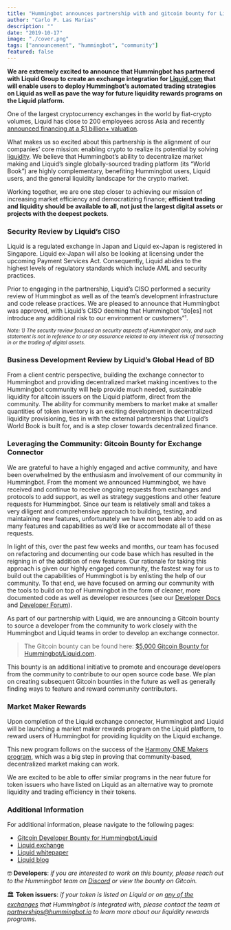 ```yaml
---
title: "Hummingbot announces partnership with and gitcoin bounty for Liquid.com"
author: "Carlo P. Las Marias"
description: ""
date: "2019-10-17"
image: "./cover.png"
tags: ["announcement", "hummingbot", "community"]
featured: false
---
```


**We are extremely excited to announce that Hummingbot has partnered with Liquid Group to create an exchange integration for [Liquid.com](https://www.liquid.com/) that will enable users to deploy Hummingbot’s automated trading strategies on Liquid as well as pave the way for future liquidity rewards programs on the Liquid platform.**

One of the largest cryptocurrency exchanges in the world by fiat-crypto volumes, Liquid has close to 200 employees across Asia and recently [announced financing at a $1 billion+ valuation](https://techcrunch.com/2019/04/03/liquid-series-c-1-billion-bitmain-idg/). 

What makes us so excited about this partnership is the alignment of our companies’ core mission: enabling crypto to realize its potential by solving [liquidity](https://hummingbot.io/blog/2019-01-thin-crust-of-liquidity/).  We believe that Hummingbot’s ability to decentralize market making and Liquid’s single globally-sourced trading platform (its “World Book”) are highly complementary, benefiting Hummingbot users, Liquid users, and the general liquidity landscape for the crypto market.

Working together, we are one step closer to achieving our mission of increasing market efficiency and democratizing finance; **efficient trading and liquidity should be available to all, not just the largest digital assets or projects with the deepest pockets**.

### Security Review by Liquid’s CISO

Liquid is a regulated exchange in Japan and Liquid ex-Japan is registered in Singapore. Liquid ex-Japan will also be looking at licensing under the upcoming Payment Services Act. Consequently, Liquid abides to the highest levels of regulatory standards which include AML and security practices.

Prior to engaging in the partnership, Liquid’s CISO performed a security review of Hummingbot as well as of the team’s development infrastructure and code release practices.  We are pleased to announce that Hummingbot was approved, with Liquid’s CISO deeming that Hummingbot “do[es] not introduce any additional risk to our environment or customers”¹.

<small><i>Note: 1) The security review focused on security aspects of Hummingbot only, and such statement is not in reference to or any assurance related to any inherent risk of transacting in or the trading of digital assets.</i></small>

### Business Development Review by Liquid’s Global Head of BD

From a client centric perspective, building the exchange connector to Hummingbot and providing decentralized market making incentives to the Hummingbot community will help provide much needed, sustainable liquidity for altcoin issuers on the Liquid platform, direct from the community. The ability for community members to market make at smaller quantities of token inventory is an exciting development in decentralized liquidity provisioning, ties in with the external partnerships that Liquid’s World Book is built for, and is a step closer towards decentralized finance.

### Leveraging the Community: Gitcoin Bounty for Exchange Connector

We are grateful to have a highly engaged and active community, and have been overwhelmed by the enthusiasm and involvement of our community in Hummingbot.  From the moment we announced Hummingbot, we have received and continue to receive ongoing requests from exchanges and protocols to add support, as well as strategy suggestions and other feature requests for Hummingbot.  Since our team is relatively small and takes a very diligent and comprehensive approach to building, testing, and maintaining new features, unfortunately we have not been able to add on as many features and capabilities as we’d like or accommodate all of these requests.

In light of this, over the past few weeks and months, our team has focused on refactoring and documenting our code base which has resulted in the reigning in of the addition of new features.  Our rationale for taking this approach is given our highly engaged community, the fastest way for us to build out the capabilities of Hummingbot is by enlisting the help of our community. To that end, we have focused on arming our community with the tools to build on top of Hummingbot in the form of cleaner, more documented code as well as developer resources (see our [Developer Docs](https://docs.hummingbot.io/developer/overview/) and [Developer Forum](https://forum.hummingbot.io)).

As part of our partnership with Liquid, we are announcing a Gitcoin bounty to source a developer from the community to work closely with the Hummingbot and Liquid teams in order to develop an exchange connector.

> The Gitcoin bounty can be found here: [$5,000 Gitcoin Bounty for Hummingbot/Liquid.com](https://gitcoin.co/issue/CoinAlpha/hummingbot/909/3556).

This bounty is an additional initiative to promote and encourage developers from the community to contribute to our open source code base.  We plan on creating subsequent Gitcoin bounties in the future as well as generally finding ways to feature and reward community contributors.

### Market Maker Rewards

Upon completion of the Liquid exchange connector, Hummingbot and Liquid will be launching a market maker rewards program on the Liquid platform, to reward users of Hummingbot for providing liquidity on the Liquid exchange.

This new program follows on the success of the [Harmony ONE Makers program](https://hummingbot.io/liquidity-mining/harmony/), which was a big step in proving that community-based, decentralized market making can work.

We are excited to be able to offer similar programs in the near future for token issuers who have listed on Liquid as an alternative way to promote liquidity and trading efficiency in their tokens.

### Additional Information

For additional information, please navigate to the following pages:

- [Gitcoin Developer Bounty for Hummingbot/Liquid](https://gitcoin.co/issue/CoinAlpha/hummingbot/909/3556)
- [Liquid exchange](https://liquid.com)
- [Liquid whitepaper](https://s3-ap-southeast-1.amazonaws.com/liquid-site/quoine-liquid_v1.9.pdf)
- [Liquid blog](https://blog.liquid.com/)

🤓 **Developers**: *if you are interested to work on this bounty, please reach out to the Hummingbot team on [Discord](https://discord.hummingbot.io) or view the bounty on Gitcoin.*

🏛 **Token issuers**: *if your token is listed on Liquid or on [any of the exchanges](https://docs.hummingbot.io/exchange-connectors/overview/) that Hummingbot is integrated with, please contact the team at [partnerships@hummingbot.io](mailto:partnerships@hummingbot.io) to learn more about our liquidity rewards programs.*